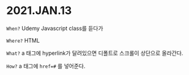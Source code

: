 # 2021.JAN.13

`When?` Udemy Javascript class를 듣다가

`Where?` HTML

`What?` a 태그에 hyperlink가 달려있으면 디폴트로 스크롤이 상단으로 올라간다. 

`How?` a 태그에 `href=#` 를 넣어준다. 